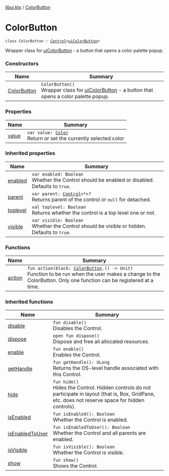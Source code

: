 [libui.ktx](../README.md) / [ColorButton](README.md)

# ColorButton

`class ColorButton : `[`Control`](../-control/README.md)`<`[`uiColorButton`](../../libui/ui-color-button.md)`>`

Wrapper class for [uiColorButton](../../libui/ui-color-button.md) - a button that opens a color palette popup.

### Constructors

| Name | Summary |
|---|---|
| [ColorButton](-color-button.md) | `ColorButton()`<br>Wrapper class for [uiColorButton](../../libui/ui-color-button.md) - a button that opens a color palette popup. |

### Properties

| Name | Summary |
|---|---|
| [value](value.md) | `var value: `[`Color`](../../libui.ktx.draw/-color/README.md)<br>Return or set the currently selected color |

### Inherited properties

| Name | Summary |
|---|---|
| [enabled](../-control/enabled.md) | `var enabled: Boolean`<br>Whether the Control should be enabled or disabled. Defaults to `true`. |
| [parent](../-control/parent.md) | `var parent: `[`Control`](../-control/README.md)`<*>?`<br>Returns parent of the control or `null` for detached. |
| [toplevel](../-control/toplevel.md) | `val toplevel: Boolean`<br>Returns whether the control is a top level one or not. |
| [visible](../-control/visible.md) | `var visible: Boolean`<br>Whether the Control should be visible or hidden. Defaults to `true`. |

### Functions

| Name | Summary |
|---|---|
| [action](action.md) | `fun action(block: `[`ColorButton`](README.md)`.() -> Unit)`<br>Function to be run when the user makes a change to the ColorButton. Only one function can be registered at a time. |

### Inherited functions

| Name | Summary |
|---|---|
| [disable](../-control/disable.md) | `fun disable()`<br>Disables the Control. |
| [dispose](../-control/dispose.md) | `open fun dispose()`<br>Dispose and free all allocated resources. |
| [enable](../-control/enable.md) | `fun enable()`<br>Enables the Control. |
| [getHandle](../-control/get-handle.md) | `fun getHandle(): ULong`<br>Returns the OS-level handle associated with this Control. |
| [hide](../-control/hide.md) | `fun hide()`<br>Hides the Control. Hidden controls do not participate in layout (that is, Box, GridPane, etc. does not reserve space for hidden controls). |
| [isEnabled](../-control/is-enabled.md) | `fun isEnabled(): Boolean`<br>Whether the Control is enabled. |
| [isEnabledToUser](../-control/is-enabled-to-user.md) | `fun isEnabledToUser(): Boolean`<br>Whether the Control and all parents are enabled. |
| [isVisible](../-control/is-visible.md) | `fun isVisible(): Boolean`<br>Whether the Control is visible. |
| [show](../-control/show.md) | `fun show()`<br>Shows the Control. |
